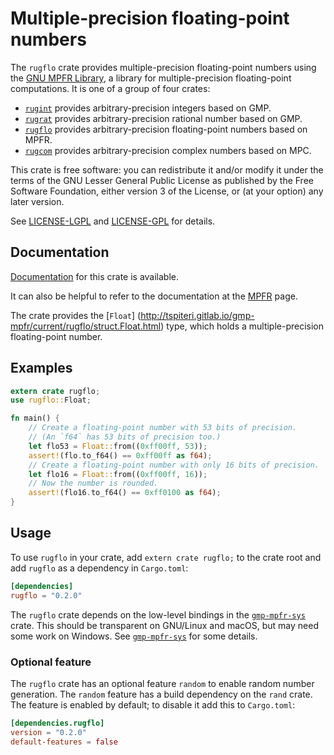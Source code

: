 # Multiple-precision floating-point numbers

The `rugflo` crate provides multiple-precision floating-point numbers
using the [GNU MPFR Library](http://www.mpfr.org/), a library for
multiple-precision floating-point computations. It is one of a group
of four crates:

* [`rugint`](https://gitlab.com/tspiteri/rugint)
  provides arbitrary-precision integers based on GMP.
* [`rugrat`](https://gitlab.com/tspiteri/rugrat)
  provides arbitrary-precision rational number based on GMP.
* [`rugflo`](https://gitlab.com/tspiteri/rugflo)
  provides arbitrary-precision floating-point numbers based on MPFR.
* [`rugcom`](https://gitlab.com/tspiteri/rugcom)
  provides arbitrary-precision complex numbers based on MPC.

This crate is free software: you can redistribute it and/or modify it
under the terms of the GNU Lesser General Public License as published
by the Free Software Foundation, either version 3 of the License, or
(at your option) any later version.
  
See [LICENSE-LGPL](LICENSE-LGPL.md) and [LICENSE-GPL](LICENSE-GPL.md)
for details.

## Documentation

[Documentation](https://tspiteri.gitlab.io/gmp-mpfr/rugflo/) for this
crate is available.

It can also be helpful to refer to the documentation at the
[MPFR](http://www.mpfr.org/mpfr-current/mpfr.html) page.

The crate provides the
[`Float`]
(http://tspiteri.gitlab.io/gmp-mpfr/current/rugflo/struct.Float.html)
type, which holds a multiple-precision floating-point number.

## Examples

```rust
extern crate rugflo;
use rugflo::Float;

fn main() {
    // Create a floating-point number with 53 bits of precision.
    // (An `f64` has 53 bits of precision too.) 
    let flo53 = Float::from((0xff00ff, 53));
    assert!(flo.to_f64() == 0xff00ff as f64);
    // Create a floating-point number with only 16 bits of precision.
    let flo16 = Float::from((0xff00ff, 16));
    // Now the number is rounded.
    assert!(flo16.to_f64() == 0xff0100 as f64);
}
```

## Usage

To use `rugflo` in your crate, add `extern crate rugflo;` to the crate
root and add `rugflo` as a dependency in `Cargo.toml`:

```toml
[dependencies]
rugflo = "0.2.0"
```

The `rugflo` crate depends on the low-level bindings in the
[`gmp-mpfr-sys`](https://gitlab.com/tspiteri/gmp-mpfr-sys) crate. This
should be transparent on GNU/Linux and macOS, but may need some work
on Windows. See
[`gmp-mpfr-sys`](https://gitlab.com/tspiteri/gmp-mpfr-sys) for some
details.

### Optional feature

The `rugflo` crate has an optional feature `random` to enable random
number generation. The `random` feature has a build dependency on the
`rand` crate. The feature is enabled by default; to disable it add
this to `Cargo.toml`:

```toml
[dependencies.rugflo]
version = "0.2.0"
default-features = false
```
